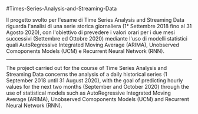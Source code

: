 #Times-Series-Analysis-and-Streaming-Data

Il progetto svolto per l'esame di Time Series Analysis and Streaming Data riguarda l'analisi di una serie storica giornaliera (1° Settembre 2018 fino al 31 Agosto 2020), con l'obiettivo di prevedere i valori orari per i due mesi successivi (Settembre ed Ottobre 2020) mediante l'uso di modelli statistici quali AutoRegressive Integrated Moving Average (ARIMA), Unobserved Comoponents Models (UCM) e Recurrent Neural Network (RNN).

--------------------------------------------------------------------------------------------------------------------------------------------------------------------

The project carried out for the course of Time Series Analysis and Streaming Data concerns the analysis of a daily historical series (1 September 2018 until 31 August 2020), with the goal of predicting hourly values for the next two months (September and October 2020) through the use of statistical models such as AutoRegressive Integrated Moving Average (ARIMA), Unobserved Comoponents Models (UCM) and Recurrent Neural Network (RNN).
